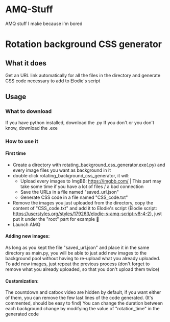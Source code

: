 # AMQ-Stuff
AMQ stuff I make because i'm bored

# Rotation background CSS generator

## What it does
Get an URL link automatically for all the files in the directory and generate CSS code necessary to add to Elodie's script

## Usage
### What to download
If you have python installed, download the .py
If you don't or you don't know, download the .exe

### How to use it
#### First time
- Create a directory with rotating_background_css_generator.exe(.py) and every image files you want as background in it
- double click rotating_background_css_generator, it will:
	- Upload every images to ImgBB: https://imgbb.com/ | This part may take some time if you have a lot of files / a bad connection
	- Save the URLs in a file named "saved_url.json"
	- Generate CSS code in a file named "CSS_code.txt"
- Remove the images you just uploaded from the directory, copy the content of "CSS_code.txt" and add it to Elodie's script (Elodie script: https://userstyles.org/styles/179263/elodie-s-amq-script-v8-4-2), just put it under the "root" part for example :shrug:
- Launch AMQ

#### Adding new images:
As long as you kept the file "saved_url.json" and place it in the same directory as main.py, you will be able to just add new images to the background pool without having to re-upload what you already uploaded.
To add new images, just repeat the previous process (don't forget to remove what you already uploaded, so that you don't upload them twice)

#### Customization:
The countdown and catbox video are hidden by default, if you want either of them, you can remove the few last lines of the code generated. (It's commented, should be easy to find)
You can change the duration between each background change by modifying the value of "rotation_time" in the generated code
